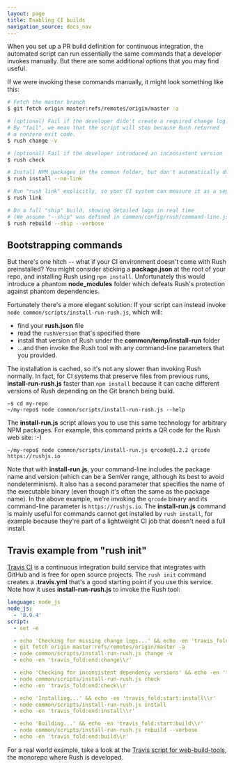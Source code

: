 ```yaml
---
layout: page
title: Enabling CI builds
navigation_source: docs_nav
---
```


When you set up a PR build definition for continuous integration, the automated script can run essentially the same commands that a developer invokes manually.  But there are some additional options that you may find useful.

If we were invoking these commands manually, it might look something like this:

```sh
# Fetch the master branch
$ git fetch origin master:refs/remotes/origin/master -a

# (optional) Fail if the developer didn't create a required change log.
# By "fail", we mean that the script will stop because Rush returned
# a nonzero exit code.
$ rush change -v

# (optional) Fail if the developer introduced an inconsistent version
$ rush check

# Install NPM packages in the common folder, but don't automatically do "rush link"
$ rush install --no-link

# Run "rush link" explicitly, so your CI system can measure it as a separate step
$ rush link

# Do a full "ship" build, showing detailed logs in real time
# (We assume "--ship" was defined in common/config/rush/command-line.json)
$ rush rebuild --ship --verbose
```

## Bootstrapping commands

But there's one hitch -- what if your CI environment doesn't come with Rush preinstalled?
You might consider sticking a **package.json** at the root of your repo, and installing Rush
using `npm install`.  Unfortunately this would introduce a phantom **node_modules** folder
which defeats Rush's protection against phantom dependencies.

Fortunately there's a more elegant solution:  If your script can instead invoke
`node common/scripts/install-run-rush.js`, which will:

- find your **rush.json** file
- read the `rushVersion` that's specified there
- install that version of Rush under the **common/temp/install-run** folder
- ...and then invoke the Rush tool with any command-line parameters that you provided.

The installation is cached, so it's not any slower than invoking Rush normally.  In fact,
for CI systems that preserve files from previous runs, **install-run-rush.js** faster than
`npm install` because it can cache different versions of Rush depending on the Git branch
being build.

```
~$ cd my-repo
~/my-repo$ node common/scripts/install-run-rush.js --help
```

The **install-run.js** script allows you to use this same technology for arbitrary NPM
packages.  For example, this command prints a QR code for the Rush web site:  :-)

```
~/my-repo$ node common/scripts/install-run.js qrcode@1.2.2 qrcode https://rushjs.io
```

Note that with **install-run.js**, your command-line includes the package name and version
(which can be a SemVer range, although its best to avoid nondeterminism).  It also has a
second parameter that specifies the name of the executable binary (even though it's often
the same as the package name).  In the above example, we're invoking the `qrcode` binary
and its command-line parameter is `https://rushjs.io`.  The **install-run.js** command is
mainly useful for commands cannot get installed by `rush install`, for example because
they're part of a lightweight CI job that doesn't need a full install.


## Travis example from "rush init"

[Travis CI](https://travis-ci.com/) is a continuous integration build service that integrates
with GitHub and is free for open source projects.  The `rush init` command creates a **.travis.yml**
that's a good starting point if you use this service.  Note how it uses **install-run-rush.js**
to invoke the Rush tool:

```yaml
language: node_js
node_js:
  - '8.9.4'
script:
  - set -e

  - echo 'Checking for missing change logs...' && echo -en 'travis_fold:start:change\\r'
  - git fetch origin master:refs/remotes/origin/master -a
  - node common/scripts/install-run-rush.js change -v
  - echo -en 'travis_fold:end:change\\r'

  - echo 'Checking for inconsistent dependency versions' && echo -en 'travis_fold:start:check\\r'
  - node common/scripts/install-run-rush.js check
  - echo -en 'travis_fold:end:check\\r'

  - echo 'Installing...' && echo -en 'travis_fold:start:install\\r'
  - node common/scripts/install-run-rush.js install
  - echo -en 'travis_fold:end:install\\r'

  - echo 'Building...' && echo -en 'travis_fold:start:build\\r'
  - node common/scripts/install-run-rush.js rebuild --verbose
  - echo -en 'travis_fold:end:build\\r'
```

For a real world example, take a look at the
[Travis script for web-build-tools](https://github.com/Microsoft/web-build-tools/blob/master/.travis.yml),
the monorepo where Rush is developed.
